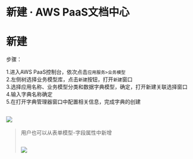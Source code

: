 # 新建 · AWS PaaS文档中心

# 新建

步骤：

1.进入AWS PaaS控制台，依次点击`应用服务>业务模型`  
2.左侧树选择业务模型库，点击`新建`按钮，打开`新建`窗口  
3.选择应用名称、业务模型分类和数据字典模型，确定，打开新建关联选择窗口  
4.输入字典名称确定  
5.在打开字典管理器窗口中配置相关信息，完成字典的创建  

[![](https://docs.awspaas.com/user-manual/aws-pass-console-user-manual-form-vue-64ga/pdf/create.gif)](<create.gif>)  
---  
  
> 用户也可以从表单模型-字段属性中新增
> 
> [![](https://docs.awspaas.com/user-manual/aws-pass-console-user-manual-form-vue-64ga/pdf/create1.png)](<create1.png>)  
> ---